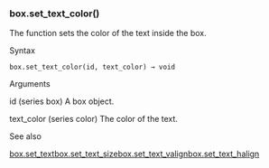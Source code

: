 ### box.set\_text\_color()

The function sets the color of the text inside the box.

Syntax

```
box.set_text_color(id, text_color) → void
```

Arguments

id (series box) A box object.

text\_color (series color) The color of the text.

See also

[box.set\_text](#fun_box.set_text)[box.set\_text\_size](#fun_box.set_text_size)[box.set\_text\_valign](#fun_box.set_text_valign)[box.set\_text\_halign](#fun_box.set_text_halign)
